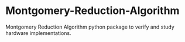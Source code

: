 # Montgomery-Reduction-Algorithm
Montgomery Reduction Algorithm python package to verify and study hardware implementations.
